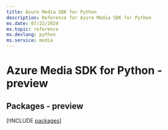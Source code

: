 ```yaml
---
title: Azure Media SDK for Python
description: Reference for Azure Media SDK for Python
ms.date: 07/22/2024
ms.topic: reference
ms.devlang: python
ms.service: media
---
```

# Azure Media SDK for Python - preview
## Packages - preview
[!INCLUDE [packages](media-index.md)]